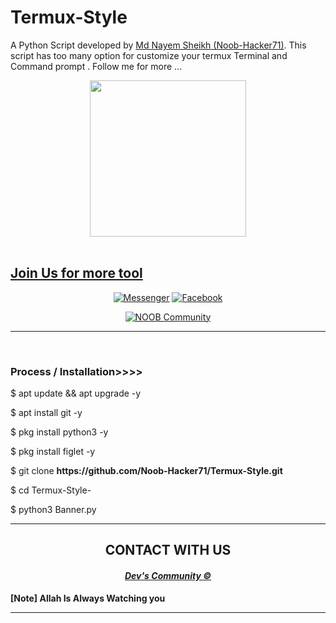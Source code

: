 # Termux-Style
A Python Script developed by <a href="https://github.com/Noob-Hacker71">Md Nayem Sheikh (Noob-Hacker71)</a>. This script has too many option for customize your termux Terminal and Command prompt . Follow me for more ...

<div align="center">
  <a href=https://facebook.com/community.dev.04">
    <img width="250" heigth="250" src="https://a.top4top.io/p_2321kjq660.jpeg">
</div>


<!-- HOW THIS WORK BRO🖕🖕🖕 -->

<br>

<div align="center">



</div align = "center">

<h2>Join Us for more tool</h2>
<div align="center">
<a href="https://m.me/community.dev.04"><img title="Messenger" src="https://img.shields.io/badge/Chat-Messenger-blue?style=flat&logo=messenger"></a>
<a href="https://www.facebook.com/groups/2078563798832259/?ref=share"><img title="Facebook" src="https://img.shields.io/badge/View-Facebook-blue?style=flat&logo=Facebook"></a>

<a href="https://github.com/Noob-Hacker71"><img title="NOOB Community " src="https://img.shields.io/badge/NOOB-Community-green?colorA=%23ff0000&colorB=%23017e40&style=flat"></a>
</div>
<hr>
<br>

### Process / Installation>>>>


<p>$ apt update && apt upgrade -y</p>

<p>$ apt install git -y</p>

<p>$ pkg install python3 -y</p>

<p>$ pkg install figlet -y </p>

<p>$ git clone <b>https://github.com/Noob-Hacker71/Termux-Style.git</b></p>

<p>$ cd Termux-Style-</p>

<p>$ python3 Banner.py</p>


<hr>



<div align="center">

<h2>CONTACT WITH US</h2>

<h4><i><b><a href ="https://www.facebook.com/community.dev.04/">Dev's Community ©</a></b></i></h4>

</div>

<b>[Note] Allah Is Always Watching you</b>
<hr>
